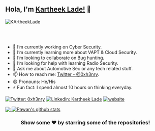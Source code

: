 
## Hola, I'm [Kartheek Lade!](https://kartheekalde.github.io) 👋

<p align="left"> <img src="https://komarev.com/ghpvc/?username=KartheekLade&label=Views&color=blue&style=plastic" alt="KArtheekLade" /> </p>

<br/>
<br/>


- 🔭 I’m currently working on Cyber Security.
- 🌱 I’m currently learning more about VAPT & Cloud Security.
- 👯 I’m looking to collaborate on Bug hunting.
- 🤔 I’m looking for help with learning Radio Security.
- 💬 Ask me about Automotive Sec or any tech related stuff.
- 📫 How to reach me: [Twitter - @0xh3nry](https://twitter.com/0xh3nry).
- 😄 Pronouns: He/His
- ⚡ Fun fact: I spend almost 10 hours on thinking everyday.

[![Twitter: 0xh3nry](https://img.shields.io/twitter/follow/0xh3nry?style=social)](https://twitter.com/0xh3nry)
[![Linkedin: Kartheek Lade](https://img.shields.io/badge/-Kartheek-blue?style=flat-square&logo=Linkedin&logoColor=white&link=https://www.linkedin.com/in/kartheek-lade-922359166/)](https://www.linkedin.com/in/kartheek-lade-922359166)
[![website](https://img.shields.io/badge/PortfolioWebsite-kartheeklade-2648ff?style=flat-square&logo=google-chrome)](https://kartheeklade.github.io)
  

<a href="https://github.com/KartheekLade">
  <img align="center" src="https://github-readme-stats.vercel.app/api/top-langs/?username=KartheekLade&theme=light&hide_langs_below=1" />
</a>
<a href="https://github.com/KartheekLade">
 <img align="center" src="https://github-readme-stats.vercel.app/api?username=KartheekLade&show_icons=true&theme=light&line_height=27" alt="Pawan's github stats"/>
</a>

<div align="center">

### Show some ❤️ by starring some of the repositories!

</div>
